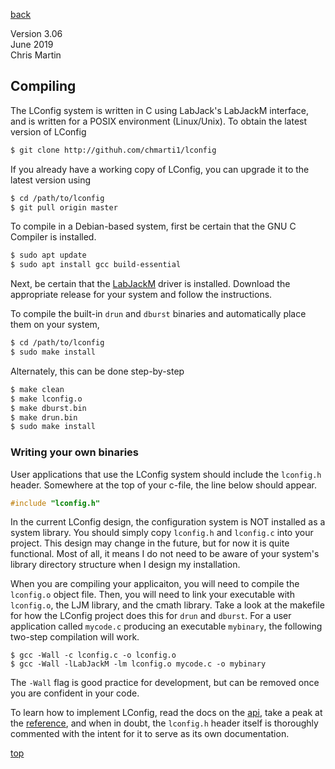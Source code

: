 [back](documentation.md)

Version 3.06<br>
June 2019<br>
Chris Martin<br>

## <a name="compiling"></a> Compiling

The LConfig system is written in C using LabJack's LabJackM interface, and is written for a POSIX environment (Linux/Unix).  To obtain the latest version of LConfig

```bash
$ git clone http://githuh.com/chmarti1/lconfig
```

If you already have a working copy of LConfig, you can upgrade it to the latest version using
```bash
$ cd /path/to/lconfig
$ git pull origin master
```

To compile in a Debian-based system, first be certain that the GNU C Compiler is installed.

```bash
$ sudo apt update
$ sudo apt install gcc build-essential
```

Next, be certain that the [LabJackM](https://labjack.com/support/software/installers/ljm) driver is installed.  Download the appropriate release for your system and follow the instructions.

To compile the built-in `drun` and `dburst` binaries and automatically place them on your system,
```bash
$ cd /path/to/lconfig
$ sudo make install
```
Alternately, this can be done step-by-step
```bash
$ make clean
$ make lconfig.o
$ make dburst.bin
$ make drun.bin
$ sudo make install
```

### Writing your own binaries

User applications that use the LConfig system should include the `lconfig.h` header.  Somewhere at the top of your c-file, the line below should appear.  

```C
#include "lconfig.h"
```

In the current LConfig design, the configuration system is NOT installed as a system library.  You should simply copy `lconfig.h` and `lconfig.c` into your project.  This design may change in the future, but for now it is quite functional.  Most of all, it means I do not need to be aware of your system's library directory structure when I design my installation.

When you are compiling your applicaiton, you will need to compile the `lconfig.o` object file.  Then, you will need to link your executable with `lconfig.o`, the LJM library, and the cmath library.  Take a look at the makefile for how the LConfig project does this for `drun` and `dburst`.  For a user application called `mycode.c` producing an executable `mybinary`, the following two-step compilation will work.
```
$ gcc -Wall -c lconfig.c -o lconfig.o
$ gcc -Wall -lLabJackM -lm lconfig.o mycode.c -o mybinary
```
The `-Wall` flag is good practice for development, but can be removed once you are confident in your code.

To learn how to implement LConfig, read the docs on the [api](api.md), take a peak at the [reference](reference.md), and when in doubt, the `lconfig.h` header itself is thoroughly commented with the intent for it to serve as its own documentation.

[top](#compiling)